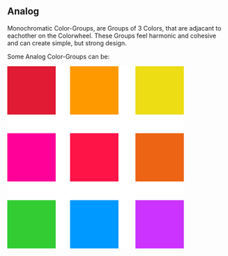 ## Analog

Monochromatic Color-Groups, are Groups of 3 Colors, that are adjacant to eachother on the Colorwheel. These Groups feel harmonic and cohesive and can create simple, but strong design.

Some Analog Color-Groups can be:

![](img/excAnalog.png)